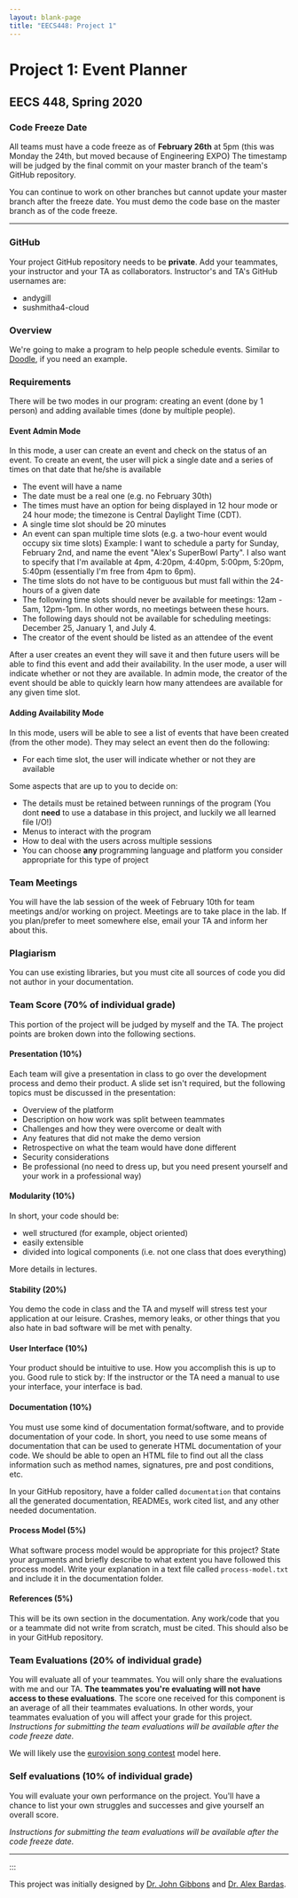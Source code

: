 ```yaml
---
layout: blank-page
title: "EECS448: Project 1"
---
```


Project 1: Event Planner
========================

EECS 448, Spring 2020
---------------------

### Code Freeze Date

All teams must have a code freeze as of **February 26th** at 5pm 
(this was Monday the 24th, but moved because of Engineering EXPO)
The timestamp will be judged by the final
commit on your master branch of the team\'s GitHub repository.

You can continue to work on other branches but cannot update your master
branch after the freeze date. You must demo the code base on the master
branch as of the code freeze.

------------------------------------------------------------------------

### GitHub

Your project GitHub repository needs to be **private**. Add your
teammates, your instructor and your TA as collaborators. Instructor\'s
and TA\'s GitHub usernames are:

  * andygill
  * sushmitha4-cloud

### Overview

We\'re going to make a program to help people schedule events. Similar
to [Doodle](https://doodle.com/), if you need an example.

### Requirements

There will be two modes in our program: creating an event (done by 1
person) and adding available times (done by multiple people).

#### Event Admin Mode

In this mode, a user can create an event and check on the status of an
event.
To create an event, the user will pick a single date and a series of
times on that date that he/she is available

-   The event will have a name
-   The date must be a real one (e.g. no February 30th)
-   The times must have an option for being displayed in 12 hour mode or
    24 hour mode; the timezone is Central Daylight Time (CDT).
-   A single time slot should be 20 minutes
-   An event can span multiple time slots (e.g. a two-hour event would
    occupy six time slots)
    Example: I want to schedule a party for Sunday, February 2nd, and
    name the event "Alex\'s SuperBowl Party". I also want to specify
    that I'm available at 4pm, 4:20pm, 4:40pm, 5:00pm, 5:20pm, 5:40pm
    (essentially I'm free from 4pm to 6pm).
-   The time slots do not have to be contiguous but must fall within the
    24-hours of a given date
-   The following time slots should never be available for meetings:
    12am - 5am, 12pm-1pm. In other words, no meetings between these
    hours.
-   The following days should not be available for scheduling meetings:
    December 25, January 1, and July 4.
-   The creator of the event should be listed as an attendee of the
    event

After a user creates an event they will save it and then future users
will be able to find this event and add their availability. In the user
mode, a user will indicate whether or not they are available. In admin
mode, the creator of the event should be able to quickly learn how many
attendees are available for any given time slot.

#### Adding Availability Mode

In this mode, users will be able to see a list of events that have been
created (from the other mode). They may select an event then do the
following:

-   For each time slot, the user will indicate whether or not they are
    available

Some aspects that are up to you to decide on:

-   The details must be retained between runnings of the program (You
    dont **need** to use a database in this project, and luckily we all
    learned file I/O!)
-   Menus to interact with the program
-   How to deal with the users across multiple sessions
-   You can choose **any** programming language and platform you consider
    appropriate for this type of project

### Team Meetings

You will have the lab session of the week of February 10th for team
meetings and/or working on project.
Meetings are to take place in the lab. 
If you plan/prefer to meet somewhere else, email your TA and
inform her about this.

### Plagiarism

You can use existing libraries, but you must cite all sources of code
you did not author in your documentation.

### Team Score (70% of individual grade)

This portion of the project will be judged by myself and the TA. The
project points are broken down into the following sections.

#### Presentation (10%)

Each team will give a presentation in class to go over the development
process and demo their product. A slide set isn't required, but the
following topics must be discussed in the presentation:

-   Overview of the platform
-   Description on how work was split between teammates
-   Challenges and how they were overcome or dealt with
-   Any features that did not make the demo version
-   Retrospective on what the team would have done different
-   Security considerations
-   Be professional (no need to dress up, but you need present yourself
    and your work in a professional way)

#### Modularity (10%)

In short, your code should be:

-   well structured (for example, object oriented)
-   easily extensible
-   divided into logical components (i.e. not one class that does
    everything)

More details in lectures.

#### Stability (20%)

You demo the code in class and the TA and myself will stress test your
application at our leisure. Crashes, memory leaks, or other things that
you also hate in bad software will be met with penalty.

#### User Interface (10%)

Your product should be intuitive to use. How you accomplish this is up
to you. Good rule to stick by: If the instructor or the TA need a manual
to use your interface, your interface is bad.

#### Documentation (10%)

You must use some kind of documentation format/software, and
to provide documentation of your code. In short, you need
to use some means of documentation that can be used to generate HTML
documentation of your code. We should be able to open an HTML file to
find out all the class information such as method names, signatures, pre
and post conditions, etc.

In your GitHub repository, have a folder called `documentation` that
contains all the generated documentation, READMEs, work cited list, and
any other needed documentation.

#### Process Model (5%)

What software process model would be appropriate for this project? State
your arguments and briefly describe to what extent you have followed
this process model. Write your explanation in a text file called
`process-model.txt` and include it in the documentation folder.

#### References (5%)

This will be its own section in the documentation. Any work/code that
you or a teammate did not write from scratch, must be cited. This should
also be in your GitHub repository.

### Team Evaluations (20% of individual grade)

You will evaluate all of your teammates. You will only share the
evaluations with me and our TA. 
**The teammates you\'re evaluating will not have access to these evaluations**.
The score one received for this component is an average of all their
teammates evaluations. In other words, your teammates evaluation of you
will affect your grade for this project.
*Instructions for submitting the team evaluations will be available
after the code freeze date.*

We will likely use the [eurovision song contest](https://en.wikipedia.org/wiki/Eurovision_Song_Contest) model here.

### Self evaluations (10% of individual grade)

You will evaluate your own performance on the project. You\'ll have a
chance to list your own struggles and successes and give yourself an
overall score.

*Instructions for submitting the team evaluations will be available
after the code freeze date.*

------------------------------------------------------------------------
:::

This project was initially designed by [Dr. John
Gibbons](http://www.eecs.ku.edu/people/faculty/jwgibbo)
and 
[Dr. Alex Bardas](http://www.eecs.ku.edu/people/faculty/alexbardas).
